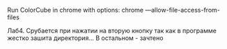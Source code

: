 Run ColorCube in chrome with options:
chrome —allow-file-access-from-files

Лаб4. Срубается при нажатии на вторую кнопку так как в программе жестко зашита директория... В остальном - зачтено
